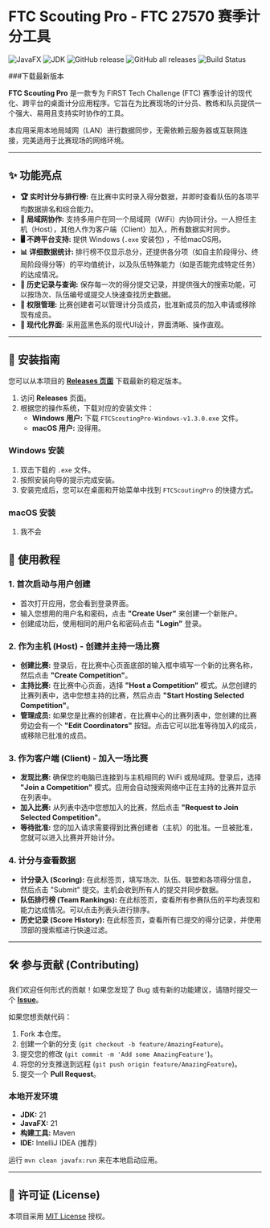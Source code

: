 # FTC Scouting Pro - FTC 27570 赛季计分工具



![JavaFX](https://img.shields.io/badge/JavaFX-21-blue) ![JDK](https://img.shields.io/badge/JDK-21-orange)  ![GitHub release](https://img.shields.io/github/v/release/Lucalmz/27570-FTC-ScoutingPro) ![GitHub all releases](https://img.shields.io/github/downloads/Lucalmz/27570-FTC-ScoutingPro/total) ![Build Status](https://img.shields.io/github/actions/workflow/status/Lucalmz/27570-FTC-ScoutingPro/release-packager.yml?branch=main)    

###下载最新版本



**FTC Scouting Pro** 是一款专为 FIRST Tech Challenge (FTC) 赛季设计的现代化、跨平台的桌面计分应用程序。它旨在为比赛现场的计分员、教练和队员提供一个强大、易用且支持实时协作的工具。

本应用采用本地局域网（LAN）进行数据同步，无需依赖云服务器或互联网连接，完美适用于比赛现场的网络环境。

---

## ✨ 功能亮点

* **🏆 实时计分与排行榜:** 在比赛中实时录入得分数据，并即时查看队伍的各项平均数据排名和综合能力。
* **🤝 局域网协作:** 支持多用户在同一个局域网（WiFi）内协同计分。一人担任主机（Host），其他人作为客户端（Client）加入，所有数据实时同步。
* **🖥️ 不跨平台支持:** 提供 Windows (`.exe` 安装包) ，不给macOS用。
* **📊 详细数据统计:** 排行榜不仅显示总分，还提供各分项（如自主阶段得分、终局阶段得分等）的平均值统计，以及队伍特殊能力（如是否能完成特定任务）的达成情况。
* **📜 历史记录与查询:** 保存每一次的得分提交记录，并提供强大的搜索功能，可以按场次、队伍编号或提交人快速查找历史数据。
* **👥 权限管理:** 比赛创建者可以管理计分员成员，批准新成员的加入申请或移除现有成员。
* **🎨 现代化界面:** 采用蓝黑色系的现代UI设计，界面清晰、操作直观。

---

## 🚀 安装指南

您可以从本项目的 **[Releases 页面](https://github.com/Lucalmz/27570-FTC-ScoutingPro/releases)** 下载最新的稳定版本。

1. 访问 **Releases** 页面。
2. 根据您的操作系统，下载对应的安装文件：
   * **Windows 用户:** 下载 `FTCScoutingPro-Windows-v1.3.0.exe` 文件。
   * **macOS 用户:** 没得用。

### Windows 安装

1. 双击下载的 `.exe` 文件。
2. 按照安装向导的提示完成安装。
3. 安装完成后，您可以在桌面和开始菜单中找到 `FTCScoutingPro` 的快捷方式。

### macOS 安装

1. 我不会

## 📖 使用教程

### 1. 首次启动与用户创建

* 首次打开应用，您会看到登录界面。
* 输入您想用的用户名和密码，点击 **"Create User"** 来创建一个新账户。
* 创建成功后，使用相同的用户名和密码点击 **"Login"** 登录。

### 2. 作为主机 (Host) - 创建并主持一场比赛

* **创建比赛:** 登录后，在比赛中心页面底部的输入框中填写一个新的比赛名称，然后点击 **"Create Competition"**。
* **主持比赛:** 在比赛中心页面，选择 **"Host a Competition"** 模式。从您创建的比赛列表中，选中您想主持的比赛，然后点击 **"Start Hosting Selected Competition"**。
* **管理成员:** 如果您是比赛的创建者，在比赛中心的比赛列表中，您创建的比赛旁边会有一个 **"Edit Coordinators"** 按钮。点击它可以批准等待加入的成员，或移除已批准的成员。

### 3. 作为客户端 (Client) - 加入一场比赛

* **发现比赛:** 确保您的电脑已连接到与主机相同的 WiFi 或局域网。登录后，选择 **"Join a Competition"** 模式。应用会自动搜索网络中正在主持的比赛并显示在列表中。
* **加入比赛:** 从列表中选中您想加入的比赛，然后点击 **"Request to Join Selected Competition"**。
* **等待批准:** 您的加入请求需要得到比赛创建者（主机）的批准。一旦被批准，您就可以进入比赛并开始计分。

### 4. 计分与查看数据

* **计分录入 (Scoring):** 在此标签页，填写场次、队伍、联盟和各项得分信息，然后点击 "Submit" 提交。主机会收到所有人的提交并同步数据。
* **队伍排行榜 (Team Rankings):** 在此标签页，查看所有参赛队伍的平均表现和能力达成情况。可以点击列表头进行排序。
* **历史记录 (Score History):** 在此标签页，查看所有已提交的得分记录，并使用顶部的搜索框进行快速过滤。

---

## 🛠️ 参与贡献 (Contributing)

我们欢迎任何形式的贡献！如果您发现了 Bug 或有新的功能建议，请随时提交一个 **[Issue](https://github.com/Lucalmz/27570-FTC-ScoutingPro/issues)**。

如果您想贡献代码：

1. Fork 本仓库。
2. 创建一个新的分支 (`git checkout -b feature/AmazingFeature`)。
3. 提交您的修改 (`git commit -m 'Add some AmazingFeature'`)。
4. 将您的分支推送到远程 (`git push origin feature/AmazingFeature`)。
5. 提交一个 **Pull Request**。

### 本地开发环境

* **JDK:** 21
* **JavaFX:** 21
* **构建工具:** Maven
* **IDE:** IntelliJ IDEA (推荐)

运行 `mvn clean javafx:run` 来在本地启动应用。

---

## 📄 许可证 (License)

本项目采用 [MIT License](LICENSE.md) 授权。
